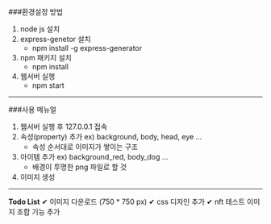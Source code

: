 ###환경설정 방법

1. node js 설치
2. express-genetor 설치
   - npm install -g express-generator
3. npm 패키지 설치
   - npm install
4. 웹서버 실행
   - npm start

---

###사용 메뉴얼
1. 웹서버 실행 후 127.0.0.1 접속
2. 속성(property) 추가
   ex) background, body, head, eye ...
   * 속성 순서대로 이미지가 쌓이는 구조
3. 아이템 추가
   ex) background_red, body_dog ...
   * 배경이 투명한 png 파일로 할 것
4. 이미지 생성

---

__Todo List__
✔ 이미지 다운로드 (750 * 750 px)
✔ css 디자인 추가
✔ nft 테스트 이미지 조합 기능 추가
